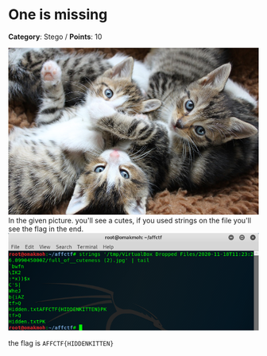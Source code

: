 # One is missing

**Category**: Stego /
**Points**: 10

![](full_of__cuteness.jpg)
In the given picture. you'll see a cutes, if you used strings on the file you'll see the flag in the end.
![](strings.png)

the flag is `AFFCTF{HIDDENKITTEN}`
